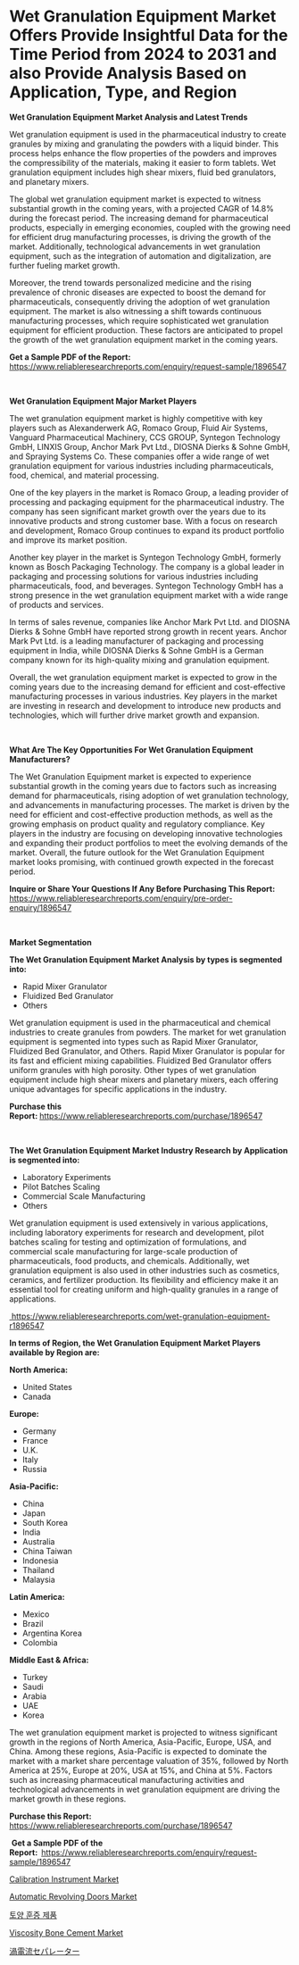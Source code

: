 <p><h1>Wet Granulation Equipment Market Offers Provide Insightful Data for the Time Period from 2024 to 2031 and also Provide Analysis Based on Application, Type, and Region</h1></p><p><strong>Wet Granulation Equipment Market Analysis and Latest Trends</strong></p>
<p><p>Wet granulation equipment is used in the pharmaceutical industry to create granules by mixing and granulating the powders with a liquid binder. This process helps enhance the flow properties of the powders and improves the compressibility of the materials, making it easier to form tablets. Wet granulation equipment includes high shear mixers, fluid bed granulators, and planetary mixers.</p><p>The global wet granulation equipment market is expected to witness substantial growth in the coming years, with a projected CAGR of 14.8% during the forecast period. The increasing demand for pharmaceutical products, especially in emerging economies, coupled with the growing need for efficient drug manufacturing processes, is driving the growth of the market. Additionally, technological advancements in wet granulation equipment, such as the integration of automation and digitalization, are further fueling market growth.</p><p>Moreover, the trend towards personalized medicine and the rising prevalence of chronic diseases are expected to boost the demand for pharmaceuticals, consequently driving the adoption of wet granulation equipment. The market is also witnessing a shift towards continuous manufacturing processes, which require sophisticated wet granulation equipment for efficient production. These factors are anticipated to propel the growth of the wet granulation equipment market in the coming years.</p></p>
<p><strong>Get a Sample PDF of the Report:&nbsp;</strong> <a href="https://www.reliableresearchreports.com/enquiry/request-sample/1896547">https://www.reliableresearchreports.com/enquiry/request-sample/1896547</a></p>
<p>&nbsp;</p>
<p><strong>Wet Granulation Equipment Major Market Players</strong></p>
<p><p>The wet granulation equipment market is highly competitive with key players such as Alexanderwerk AG, Romaco Group, Fluid Air Systems, Vanguard Pharmaceutical Machinery, CCS GROUP, Syntegon Technology GmbH, LINXIS Group, Anchor Mark Pvt Ltd., DIOSNA Dierks & Sohne GmbH, and Spraying Systems Co. These companies offer a wide range of wet granulation equipment for various industries including pharmaceuticals, food, chemical, and material processing.</p><p>One of the key players in the market is Romaco Group, a leading provider of processing and packaging equipment for the pharmaceutical industry. The company has seen significant market growth over the years due to its innovative products and strong customer base. With a focus on research and development, Romaco Group continues to expand its product portfolio and improve its market position.</p><p>Another key player in the market is Syntegon Technology GmbH, formerly known as Bosch Packaging Technology. The company is a global leader in packaging and processing solutions for various industries including pharmaceuticals, food, and beverages. Syntegon Technology GmbH has a strong presence in the wet granulation equipment market with a wide range of products and services.</p><p>In terms of sales revenue, companies like Anchor Mark Pvt Ltd. and DIOSNA Dierks & Sohne GmbH have reported strong growth in recent years. Anchor Mark Pvt Ltd. is a leading manufacturer of packaging and processing equipment in India, while DIOSNA Dierks & Sohne GmbH is a German company known for its high-quality mixing and granulation equipment.</p><p>Overall, the wet granulation equipment market is expected to grow in the coming years due to the increasing demand for efficient and cost-effective manufacturing processes in various industries. Key players in the market are investing in research and development to introduce new products and technologies, which will further drive market growth and expansion.</p></p>
<p>&nbsp;</p>
<p><strong>What Are The Key Opportunities For Wet Granulation Equipment Manufacturers?</strong></p>
<p><p>The Wet Granulation Equipment market is expected to experience substantial growth in the coming years due to factors such as increasing demand for pharmaceuticals, rising adoption of wet granulation technology, and advancements in manufacturing processes. The market is driven by the need for efficient and cost-effective production methods, as well as the growing emphasis on product quality and regulatory compliance. Key players in the industry are focusing on developing innovative technologies and expanding their product portfolios to meet the evolving demands of the market. Overall, the future outlook for the Wet Granulation Equipment market looks promising, with continued growth expected in the forecast period.</p></p>
<p><strong>Inquire or Share Your Questions If Any Before Purchasing This Report:</strong> <a href="https://www.reliableresearchreports.com/enquiry/pre-order-enquiry/1896547">https://www.reliableresearchreports.com/enquiry/pre-order-enquiry/1896547</a></p>
<p>&nbsp;</p>
<p><strong>Market Segmentation</strong></p>
<p><strong>The Wet Granulation Equipment Market Analysis by types is segmented into:</strong></p>
<p><ul><li>Rapid Mixer Granulator</li><li>Fluidized Bed Granulator</li><li>Others</li></ul></p>
<p><p>Wet granulation equipment is used in the pharmaceutical and chemical industries to create granules from powders. The market for wet granulation equipment is segmented into types such as Rapid Mixer Granulator, Fluidized Bed Granulator, and Others. Rapid Mixer Granulator is popular for its fast and efficient mixing capabilities. Fluidized Bed Granulator offers uniform granules with high porosity. Other types of wet granulation equipment include high shear mixers and planetary mixers, each offering unique advantages for specific applications in the industry.</p></p>
<p><strong>Purchase this Report:&nbsp;</strong><a href="https://www.reliableresearchreports.com/purchase/1896547">https://www.reliableresearchreports.com/purchase/1896547</a></p>
<p>&nbsp;</p>
<p><strong>The Wet Granulation Equipment Market Industry Research by Application is segmented into:</strong></p>
<p><ul><li>Laboratory Experiments</li><li>Pilot Batches Scaling</li><li>Commercial Scale Manufacturing</li><li>Others</li></ul></p>
<p><p>Wet granulation equipment is used extensively in various applications, including laboratory experiments for research and development, pilot batches scaling for testing and optimization of formulations, and commercial scale manufacturing for large-scale production of pharmaceuticals, food products, and chemicals. Additionally, wet granulation equipment is also used in other industries such as cosmetics, ceramics, and fertilizer production. Its flexibility and efficiency make it an essential tool for creating uniform and high-quality granules in a range of applications.</p></p>
<p><a href="https://www.reliableresearchreports.com/wet-granulation-equipment-r1896547">&nbsp;https://www.reliableresearchreports.com/wet-granulation-equipment-r1896547</a></p>
<p><strong>In terms of Region, the Wet Granulation Equipment Market Players available by Region are:</strong></p>
<p>
    <p> <strong> North America: </strong>
        <ul>
            <li>United States</li>
            <li>Canada</li>
        </ul>
        </p> 
    <p> <strong> Europe: </strong>
        <ul>
            <li>Germany</li>
            <li>France</li>
            <li>U.K.</li>
            <li>Italy</li>
            <li>Russia</li>
        </ul>
        </p> 
    <p> <strong> Asia-Pacific: </strong>
        <ul>
            <li>China</li>
            <li>Japan</li>
            <li>South Korea</li>
            <li>India</li>
            <li>Australia</li>
            <li>China Taiwan</li>
            <li>Indonesia</li>
            <li>Thailand</li>
            <li>Malaysia</li>
        </ul>
        </p> 
    <p> <strong> Latin America: </strong>
        <ul>
            <li>Mexico</li>
            <li>Brazil</li>
            <li>Argentina Korea</li>
            <li>Colombia</li>
        </ul>
        </p> 
    <p> <strong> Middle East & Africa: </strong>
        <ul>
            <li>Turkey</li>
            <li>Saudi</li>
            <li>Arabia</li>
            <li>UAE</li>
            <li>Korea</li>
        </ul>
    </p>
    </p>
<p><p>The wet granulation equipment market is projected to witness significant growth in the regions of North America, Asia-Pacific, Europe, USA, and China. Among these regions, Asia-Pacific is expected to dominate the market with a market share percentage valuation of 35%, followed by North America at 25%, Europe at 20%, USA at 15%, and China at 5%. Factors such as increasing pharmaceutical manufacturing activities and technological advancements in wet granulation equipment are driving the market growth in these regions.</p></p>
<p><strong>Purchase this Report: </strong><a href="https://www.reliableresearchreports.com/purchase/1896547">https://www.reliableresearchreports.com/purchase/1896547</a></p>
<p>&nbsp;<strong>Get a Sample PDF of the Report:&nbsp;&nbsp;</strong><a href="https://www.reliableresearchreports.com/enquiry/request-sample/1896547">https://www.reliableresearchreports.com/enquiry/request-sample/1896547</a></p>
<p><strong></strong></p>
<p><p><a href="https://github.com/sofayahoo2023/Market-Research-Report-List-4/blob/main/calibration-instrument-market.md">Calibration Instrument Market</a></p><p><a href="https://github.com/joannesouthgate/Market-Research-Report-List-3/blob/main/automatic-revolving-doors-market.md">Automatic Revolving Doors Market</a></p><p><a href="https://github.com/darrellockm3ytan895656/Market-Research-Report-List-1/blob/main/475997830321.md">토양 훈증 제품</a></p><p><a href="https://eight-handstand-8fb.notion.site/Viscosity-Bone-Cement-Market-Research-Report-Its-History-and-Forecast-2024-to-2031-1761170e646c4fd3a343d262844d1535">Viscosity Bone Cement Market</a></p><p><a href="https://github.com/cbigkbh02719/Market-Research-Report-List-1/blob/main/687553833055.md">渦電流セパレーター</a></p></p>